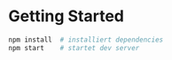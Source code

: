 # Getting Started


```sh
npm install  # installiert dependencies
npm start    # startet dev server
```
